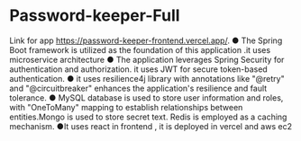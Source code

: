 # Password-keeper-Full
Link for app https://password-keeper-frontend.vercel.app/.
● The Spring Boot framework is utilized as the foundation of this application .it uses microservice architecture
● The application leverages Spring Security for authentication and authorization. it uses JWT for secure
token-based authentication.
● it uses resilience4j library with annotations like "@retry" and "@circuitbreaker" enhances the application's
resilience and fault tolerance.
● MySQL database is used to store user information and roles, with "OneToMany" mapping to establish relationships between entities.Mongo is used to store secret text. Redis is employed as a caching mechanism.
●It uses react in frontend , it is deployed in vercel and aws ec2

